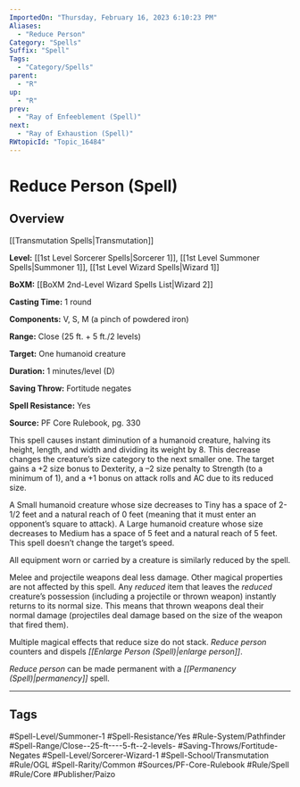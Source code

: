 ```yaml
---
ImportedOn: "Thursday, February 16, 2023 6:10:23 PM"
Aliases:
  - "Reduce Person"
Category: "Spells"
Suffix: "Spell"
Tags:
  - "Category/Spells"
parent:
  - "R"
up:
  - "R"
prev:
  - "Ray of Enfeeblement (Spell)"
next:
  - "Ray of Exhaustion (Spell)"
RWtopicId: "Topic_16484"
---
```

# Reduce Person (Spell)
## Overview
[[Transmutation Spells|Transmutation]]

**Level:** [[1st Level Sorcerer Spells|Sorcerer 1]], [[1st Level Summoner Spells|Summoner 1]], [[1st Level Wizard Spells|Wizard 1]]

**BoXM:** [[BoXM 2nd-Level Wizard Spells List|Wizard 2]]

**Casting Time:** 1 round

**Components:** V, S, M (a pinch of powdered iron)

**Range:** Close (25 ft. + 5 ft./2 levels)

**Target:** One humanoid creature

**Duration:** 1 minutes/level (D)

**Saving Throw:** Fortitude negates

**Spell Resistance:** Yes

**Source:** PF Core Rulebook, pg. 330

This spell causes instant diminution of a humanoid creature, halving its height, length, and width and dividing its weight by 8. This decrease changes the creature’s size category to the next smaller one. The target gains a +2 size bonus to Dexterity, a –2 size penalty to Strength (to a minimum of 1), and a +1 bonus on attack rolls and AC due to its reduced size.

A Small humanoid creature whose size decreases to Tiny has a space of 2-1/2 feet and a natural reach of 0 feet (meaning that it must enter an opponent’s square to attack). A Large humanoid creature whose size decreases to Medium has a space of 5 feet and a natural reach of 5 feet. This spell doesn’t change the target’s speed.

All equipment worn or carried by a creature is similarly reduced by the spell.

Melee and projectile weapons deal less damage. Other magical properties are not affected by this spell. Any *reduced* item that leaves the *reduced* creature’s possession (including a projectile or thrown weapon) instantly returns to its normal size. This means that thrown weapons deal their normal damage (projectiles deal damage based on the size of the weapon that fired them).

Multiple magical effects that reduce size do not stack. *Reduce person* counters and dispels *[[Enlarge Person (Spell)|enlarge person]]*.

*Reduce person* can be made permanent with a *[[Permanency (Spell)|permanency]]* spell.


---
## Tags
#Spell-Level/Summoner-1 #Spell-Resistance/Yes #Rule-System/Pathfinder #Spell-Range/Close--25-ft----5-ft--2-levels- #Saving-Throws/Fortitude-Negates #Spell-Level/Sorcerer-Wizard-1 #Spell-School/Transmutation #Rule/OGL #Spell-Rarity/Common #Sources/PF-Core-Rulebook #Rule/Spell #Rule/Core #Publisher/Paizo

